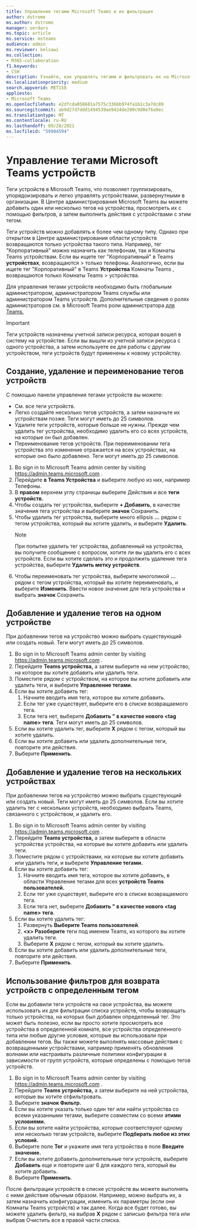 ```yaml
---
title: Управление тегами Microsoft Teams и их фильтрация
author: dstrome
ms.author: dstrome
manager: serdars
ms.topic: article
ms.service: msteams
audience: admin
ms.reviewer: kelsawi
ms.collection:
- M365-collaboration
f1.keywords:
- CSH
description: Узнайте, как управлять тегами и фильтровать их на Microsoft Teams устройствах.
ms.localizationpriority: medium
search.appverid: MET150
appliesto:
- Microsoft Teams
ms.openlocfilehash: e2dfcda058681a7575c336bb974fa1b1c3a7dc89
ms.sourcegitcommit: ab9d27d7ddd1494539ae9424de200c9d0e76a9ec
ms.translationtype: MT
ms.contentlocale: ru-RU
ms.lasthandoff: 09/28/2021
ms.locfileid: "59984594"
---
```

# <a name="manage-microsoft-teams-device-tags"></a>Управление тегами Microsoft Teams устройств

Теги устройств в Microsoft Teams, что позволяет группизировать, упорядоизировать и легко управлять устройствами, развернутными в организации. В Центре администрирования Microsoft Teams вы можете добавить один или несколько тегов на устройства, просмотреть их с помощью фильтров, а затем выполнить действия с устройствами с этим тегом.

Теги устройств можно добавлять к более чем одному типу. Однако при открытом в Центре администрирования области устройств возвращаются только устройства такого типа. Например, тег "Корпоративный" можно назначить как телефонам, так и Комнаты Teams устройствам. Если вы ищете тег "Корпоративный" в Teams **устройствах**, возвращаются  >  только телефоны. Аналогично, если вы ищете тег "Корпоративный" в Teams **Устройства** Комнаты Teams , возвращаются только Комнаты Teams  >  устройства.

Для управления тегами устройств необходимо быть глобальным администратором, администратором Teams службы или администратором Teams устройств. Дополнительные сведения о ролях администраторов см. в Microsoft Teams роли администратора [для Teams.](../using-admin-roles.md)

> [!IMPORTANT]
> Теги устройств назначены учетной записи ресурса, которая вошел в систему на устройстве. Если вы вышли из учетной записи ресурса с одного устройства, а затем используете ее для работы с другим устройством, теги устройств будут применены к новому устройству.

## <a name="create-remove-or-rename-device-tags"></a>Создание, удаление и переименование тегов устройств

С помощью панели управления тегами устройств вы можете:

- См. все теги устройств.
- Легко создайте несколько тегов устройств, а затем назначьте их устройствам позже. Теги могут иметь до 25 символов.
- Удалите теги устройств, которые больше не нужны. Прежде чем удалить тег устройства, необходимо удалить его со всех устройств, на которые он был добавлен.
- Переименование тегов устройств. При переименовании тега устройства это изменение отражается на всех устройствах, на которые оно было добавлено. Теги могут иметь до 25 символов.

1. Во sign in to Microsoft Teams admin center by visiting https://admin.teams.microsoft.com .
2. Перейдите **в Teams Устройства** и выберите любую из них, например Телефоны. 
3. В **правом** верхнем углу страницы выберите Действия и все **теги устройств.**
4. Чтобы создать тег устройства, выберите **+ Добавить**, в качестве значения тега устройства и выберите **значок** Сохранить.
5. Чтобы удалить тег устройства, выберите много ellipsis **...** рядом с тегом устройства, который вы хотите удалить, и выберите **Удалить**.
    > [!NOTE]
    > При попытке удалить тег устройства, добавленный на устройства, вы получите сообщение с вопросом, хотите ли вы удалить его с всех устройств. Если вы хотите сделать это и продолжить удаление тега устройства, выберите **Удалить метку устройств**.
6. Чтобы переименовать тег устройства, выберите многоликой **...** рядом с тегом устройства, который вы хотите переименовать, и выберите **Изменить**. Ввести новое значение для тега устройства и выбрать **значок** Сохранить.

## <a name="add-or-remove-tags-on-a-single-device"></a>Добавление и удаление тегов на одном устройстве

При добавлении тегов на устройство можно выбрать существующий или создать новый. Теги могут иметь до 25 символов.

1. Во sign in to Microsoft Teams admin center by visiting https://admin.teams.microsoft.com .
2. Перейдите **Teams устройства,** а затем выберите на нем устройство, на которое вы хотите добавить или удалить теги.
3. Поместите рядом с устройством, на которое вы хотите добавить или удалить теги, и выберите **Управление тегами**.
4. Если вы хотите добавить тег:
    1. Начните вводить имя тега, которое вы хотите добавить.
    2. Если тег уже существует, выберите его в списке возвращаемого тега.
    3. Если тега нет, выберите **Добавить " в качестве нового \<tag name> тега**. Теги могут иметь до 25 символов.
5. Если вы хотите удалить тег, выберите **X** рядом с тегом, который вы хотите удалить.
6. Если вы хотите добавить или удалить дополнительные теги, повторите эти действия.
7. Выберите **Применить**.

## <a name="add-or-remove-tags-on-multiple-devices"></a>Добавление и удаление тегов на нескольких устройствах

При добавлении тегов на устройство можно выбрать существующий или создать новый. Теги могут иметь до 25 символов. Если вы хотите удалить тег с нескольких устройств, необходимо выбрать Teams, связанного с устройством, и удалить его.

1. Во sign in to Microsoft Teams admin center by visiting https://admin.teams.microsoft.com .
2. Перейдите **Teams устройства,** а затем выберите в области устройства устройства, на которые вы хотите добавить или удалить теги.
3. Поместите рядом с устройствами, на которые вы хотите добавить или удалить теги, и выберите **Управление тегами.**
4. Если вы хотите добавить тег:
    1. Начните вводить имя тега, которое вы хотите добавить, в области Управление тегами для всех **устройств Teams пользователей.**
    2. Если тег уже существует, выберите его в списке возвращаемого тега.
    3. Если тега нет, выберите **Добавить " в качестве нового \<tag name> тега**.
5. Если вы хотите удалить тег:
    1. Развернуть **Выберите Teams пользователей**.
    2. **\<x> Разоберите** теги под именем Teams, из которого вы хотите удалить теги.
    3. Выберите **X** рядом с тегом, который вы хотите удалить.
6. Если вы хотите добавить или удалить дополнительные теги, повторите эти действия.
7. Выберите **Применить**.

## <a name="use-filters-to-return-devices-with-a-specific-tag"></a>Использование фильтров для возврата устройств с определенным тегом

Если вы добавили теги устройств на свои устройства, вы можете использовать их для фильтрации списка устройств, чтобы возвращать только устройства, на которых был добавлен определенный тег. Это может быть полезно, если вы просто хотите просмотреть все устройства в определенной комнате, все устройства определенного типа или любые другие условия, которые вы использовали при добавлении тегов. Вы также можете выполнять массовые действия с возвращенными устройствами, например применять обновления волнами или настраивать различные политики конфигурации в зависимости от групп устройств, которые определены с помощью тегов устройств.

1. Во sign in to Microsoft Teams admin center by visiting https://admin.teams.microsoft.com .
2. Перейдите **Teams устройства,** а затем выберите на ней устройства, которые вы хотите отфильтровать.
3. Выберите **значок Фильтр.**
4. Если вы хотите указать только один тег или найти устройства со всеми указанными тегами, выберите совместим со всеми **этими условиями.**
5. Если вы хотите найти устройства, которые соответствуют одному или несколько тегам устройств, выберите **Подбирать любое из этих условий.**
6. Выберите поле **Тег** и укажите имя тега устройства в поле **Введите значение.**
7. Если вы хотите добавить дополнительные теги устройств, выберите **Добавить** еще и повторите шаг 6 для каждого тега, который вы хотите добавить.
8. Выберите **Применить**.

После фильтрации устройств в списке устройств вы можете выполнять с ними действия обычным образом. Например, можно выбрать их, а затем назначить конфигурации, изменить их параметры (если они Комнаты Teams устройств) и так далее. Когда все будет готово, вы можете удалить фильтр, на  выбрав **X** рядом  с записью фильтра тега или выбрав Очистить все в правой части списка.
